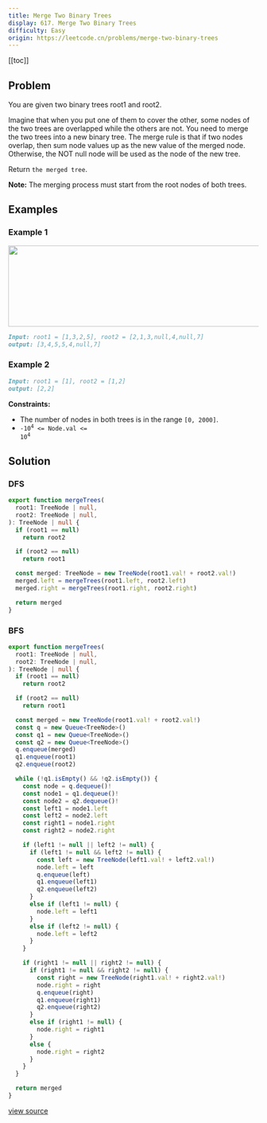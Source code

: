 ```yaml
---
title: Merge Two Binary Trees
display: 617. Merge Two Binary Trees
difficulty: Easy
origin: https://leetcode.cn/problems/merge-two-binary-trees
---
```


[[toc]]

## Problem

You are given two binary trees root1 and root2.

Imagine that when you put one of them to cover the other, some nodes of the two trees are overlapped while the others are not. You need to merge the two trees into a new binary tree. The merge rule is that if two nodes overlap, then sum node values up as the new value of the merged node. Otherwise, the NOT null node will be used as the node of the new tree.

Return `the merged tree`.

**Note:** The merging process must start from the root nodes of both trees.

## Examples

### Example 1

<img alt="" src="https://assets.leetcode.com/uploads/2021/02/05/merge.jpg" style="width: 600px; height: 163px;" />

```md
Input: root1 = [1,3,2,5], root2 = [2,1,3,null,4,null,7]
output: [3,4,5,5,4,null,7]
```

### Example 2

```md
Input: root1 = [1], root2 = [1,2]
output: [2,2]
```

**Constraints:**

- The number of nodes in both trees is in the range `[0, 2000]`.
- <code>-10<sup>4</sup> <= Node.val <= 10<sup>4</sup></code>

## Solution

### DFS

```ts
export function mergeTrees(
  root1: TreeNode | null,
  root2: TreeNode | null,
): TreeNode | null {
  if (root1 == null)
    return root2

  if (root2 == null)
    return root1

  const merged: TreeNode = new TreeNode(root1.val! + root2.val!)
  merged.left = mergeTrees(root1.left, root2.left)
  merged.right = mergeTrees(root1.right, root2.right)

  return merged
}
```

### BFS

```ts
export function mergeTrees(
  root1: TreeNode | null,
  root2: TreeNode | null,
): TreeNode | null {
  if (root1 == null)
    return root2

  if (root2 == null)
    return root1

  const merged = new TreeNode(root1.val! + root2.val!)
  const q = new Queue<TreeNode>()
  const q1 = new Queue<TreeNode>()
  const q2 = new Queue<TreeNode>()
  q.enqueue(merged)
  q1.enqueue(root1)
  q2.enqueue(root2)

  while (!q1.isEmpty() && !q2.isEmpty()) {
    const node = q.dequeue()!
    const node1 = q1.dequeue()!
    const node2 = q2.dequeue()!
    const left1 = node1.left
    const left2 = node2.left
    const right1 = node1.right
    const right2 = node2.right

    if (left1 != null || left2 != null) {
      if (left1 != null && left2 != null) {
        const left = new TreeNode(left1.val! + left2.val!)
        node.left = left
        q.enqueue(left)
        q1.enqueue(left1)
        q2.enqueue(left2)
      }
      else if (left1 != null) {
        node.left = left1
      }
      else if (left2 != null) {
        node.left = left2
      }
    }

    if (right1 != null || right2 != null) {
      if (right1 != null && right2 != null) {
        const right = new TreeNode(right1.val! + right2.val!)
        node.right = right
        q.enqueue(right)
        q1.enqueue(right1)
        q2.enqueue(right2)
      }
      else if (right1 != null) {
        node.right = right1
      }
      else {
        node.right = right2
      }
    }
  }

  return merged
}
```

[view source](https://leetcode.cn/problems/merge-two-binary-trees)
